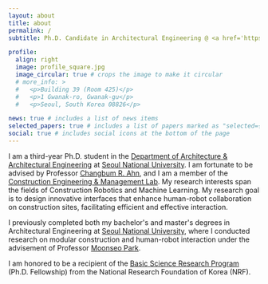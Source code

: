 ```yaml
---
layout: about
title: about
permalink: /
subtitle: Ph.D. Candidate in Architectural Engineering @ <a href='https://en.snu.ac.kr/'>Seoul National University</a> (Advisor Prof. <a href='https://scholar.google.com/citations?user=PJfny7sAAAAJ&hl=en&oi=ao'>Changbum R. Ahn</a>)

profile:
  align: right
  image: profile_square.jpg
  image_circular: true # crops the image to make it circular
  # more_info: >
  #   <p>Building 39 (Room 425)</p>
  #   <p>1 Gwanak-ro, Gwanak-gu</p>
  #   <p>Seoul, South Korea 08826</p>

news: true # includes a list of news items
selected_papers: true # includes a list of papers marked as "selected={true}"
social: true # includes social icons at the bottom of the page
---
```


I am a third-year Ph.D. student in the [Department of Architecture & Architectural Engineering](https://architecture.snu.ac.kr/) at [Seoul National University](https://en.snu.ac.kr/). I am fortunate to be advised by Professor [Changbum R. Ahn](https://scholar.google.com/citations?user=PJfny7sAAAAJ&hl=en&oi=ao), and I am a member of the [Construction Engineering & Management Lab](https://cem.snu.ac.kr/). My research interests span the fields of Construction Robotics and Machine Learning. My research goal is to design innovative interfaces that enhance human-robot collaboration on construction sites, facilitating efficient and effective interaction.

I previously completed both my bachelor's and master's degrees in Architectural Engineering at [Seoul National University](https://en.snu.ac.kr/), where I conducted research on modular construction and human-robot interaction under the advisement of Professor [Moonseo Park](https://scholar.google.com/citations?user=lkrSqmIAAAAJ&hl=en).

I am honored to be a recipient of the [Basic Science Research Program](https://www.nrf.re.kr/biz/info/info/view?menu_no=378&biz_no=416) (Ph.D. Fellowship) from the National Research Foundation of Korea (NRF).
